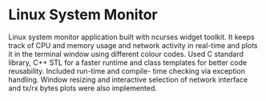 # Linux System Monitor

Linux system monitor application built with ncurses widget toolkit. It keeps track of CPU and memory usage and
network activity in real-time and plots it in the terminal window using different colour codes. Used C standard
library, C++ STL for a faster runtime and class templates for better code reusability. Included run-time and compile-
time checking via exception handling. Window resizing and interactive selection of network interface and tx/rx bytes
plots were also implemented.

